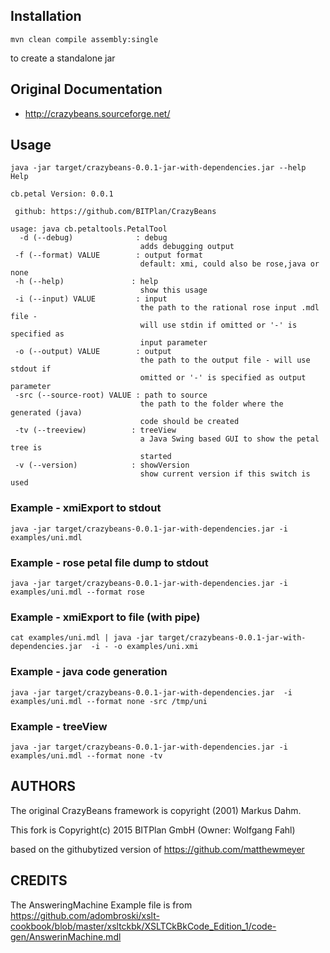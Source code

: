 ## Installation
```
mvn clean compile assembly:single
```
to create a standalone jar

## Original Documentation 
* http://crazybeans.sourceforge.net/

## Usage
```
java -jar target/crazybeans-0.0.1-jar-with-dependencies.jar --help
Help

cb.petal Version: 0.0.1

 github: https://github.com/BITPlan/CrazyBeans

usage: java cb.petaltools.PetalTool
  -d (--debug)              : debug
                             adds debugging output
 -f (--format) VALUE        : output format 
                             default: xmi, could also be rose,java or none
 -h (--help)               : help
                             show this usage
 -i (--input) VALUE         : input
                             the path to the rational rose input .mdl file -
                             will use stdin if omitted or '-' is specified as
                             input parameter
 -o (--output) VALUE        : output
                             the path to the output file - will use stdout if
                             omitted or '-' is specified as output parameter
 -src (--source-root) VALUE : path to source
                             the path to the folder where the generated (java)
                             code should be created
 -tv (--treeview)          : treeView
                             a Java Swing based GUI to show the petal tree is
                             started
 -v (--version)            : showVersion
                             show current version if this switch is used
```                      

### Example - xmiExport to stdout
```
java -jar target/crazybeans-0.0.1-jar-with-dependencies.jar -i examples/uni.mdl 
```

### Example - rose petal file dump to stdout
```
java -jar target/crazybeans-0.0.1-jar-with-dependencies.jar -i examples/uni.mdl --format rose
```

### Example - xmiExport to file (with pipe)
```
cat examples/uni.mdl | java -jar target/crazybeans-0.0.1-jar-with-dependencies.jar  -i - -o examples/uni.xmi
```

### Example - java code generation
```
java -jar target/crazybeans-0.0.1-jar-with-dependencies.jar  -i examples/uni.mdl --format none -src /tmp/uni
```

### Example - treeView
```
java -jar target/crazybeans-0.0.1-jar-with-dependencies.jar -i examples/uni.mdl --format none -tv 
```

## AUTHORS
The original CrazyBeans framework is copyright (2001) Markus Dahm. 

This fork is Copyright(c) 2015 BITPlan GmbH (Owner: Wolfgang Fahl)

based on the githubytized version of https://github.com/matthewmeyer

## CREDITS
The AnsweringMachine Example file is from
https://github.com/adombroski/xslt-cookbook/blob/master/xsltckbk/XSLTCkBkCode_Edition_1/code-gen/AnswerinMachine.mdl

